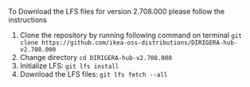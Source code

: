 To Download the LFS files for version 2.708.000 please follow the instructions

1. Clone the repository by running following command on terminal `git clone https://github.com/ikea-oss-distributions/DIRIGERA-hub-v2.708.000`
2. Change directory `cd DIRIGERA-hub-v2.708.000`
3. Initialize LFS: `git lfs install`
4. Download the LFS files: `git lfs fetch --all`
